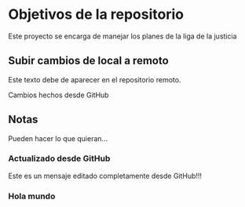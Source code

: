 # Objetivos de la repositorio

Este proyecto se encarga de manejar los planes de la liga de la justicia

## Subir cambios de local a remoto

Este texto debe de aparecer en el repositorio remoto.

Cambios hechos desde GitHub
## Notas
Pueden hacer lo que quieran...

### Actualizado desde GitHub
Este es un mensaje editado completamente desde GitHub!!!

### Hola mundo
